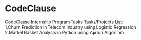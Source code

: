 # CodeClause
CodeClause Internship Program Tasks
Tasks/Projects List:
<br>
 		1.Churn Prediction in Telecom Industry using Logistic Regression
<br>
		2.Market Basket Analysis in Python using Apriori Algorithm
